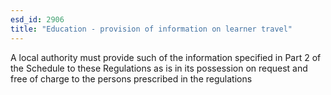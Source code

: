 ```yaml
---
esd_id: 2906
title: "Education - provision of information on learner travel"
---
```


A local authority must provide such of the information specified in Part 2 of the Schedule to these Regulations as is in its possession on request and free of charge to the persons prescribed in the regulations

